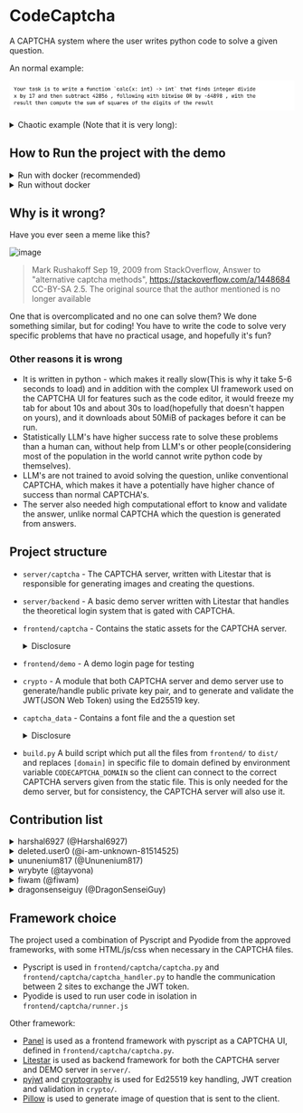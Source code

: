 # CodeCaptcha
A CAPTCHA system where the user writes python code to solve a given question.

An normal example:

![Example question](docs-assets/16768e08d0bf01f942995f0077ef5e6718aba3298c7b609dd98cf3825fa0db0a.png)

<details>
<summary>Chaotic example (Note that it is very long):</summary>

This question has 100 steps and AI has failed to solve this :)

![Example question](docs-assets/de19ebabd51028f36f7ee03dbe4365b54726181300998b3bf1fd3954a17966e1.png)

<details>
<summary>Spoiler: Test input</summary>

```py
[16386, 19874, 48296, 41718, 58488, 42810, 58044]
```

</details>

<details>
<summary>Spoiler: Test output</summary>

```py
# TODO, the question was given to other people as a challenge
```

Could you have possible guess it does this? I certainly don't

</details>

</details>

## How to Run the project with the demo
<details>
<summary>Run with docker (recommended)</summary>

Prerequisites: Have [docker](https://docs.docker.com/engine/install/) installed with `docker compose`
    
### Step 1: Setup `.env`

In contrast to running without docker, `.env` setup is necessary for running in docker, It would fail if the following environment variables are not set.

- `CODECAPTCHA_DOMAIN` to `http://127.0.0.1:9201` 
    - It can be changed depending on the configuration in `docker-compose.yml`. This environment variable is the domain in which the **client** accesses the CAPTCHA server
- `CODECAPTCHA_DOMAIN_INTERNAL` to `http://captcha:8001`
    - If the CAPTCHA endpoint is from `CODECAPTCHA_DOMAIN` it can be accessible inside the docker container (such as a publicly accessible domain), then this environment variable is not needed

Other configurations can be changed, according to the documentation in `.env.example`. The default values should work for them.

### Step 2: Run the project
```bash
docker compose up -d --build
```
The [demo site](http://127.0.0.1:9200) and the [captcha site](http://127.0.0.1:9201) can be accessed from http://127.0.0.1:9200 and http://127.0.0.1:9201 respectively
</details>
<details>
<summary>Run without docker</summary>

Prerequisites: Have [uv](https://docs.astral.sh/uv/getting-started/installation/) and `python3.12` installed
    
### Step 1: Setup `.venv`
```bash
uv sync
```
    
### Step 2: Setup `.env`
By default, the project can be run without creating or setting up `.env`, however, you might want to change some configurations. Check `.env.example` for information to configurate `.env`.

Note: If you changed the `.env` file, or any other files in `frontend/`, you must set the project up from the next step again.

### Step 3: Run the build script
```bash
uv run build.py
```
This configures the frontend code to create a set of files in `dist/` which link the demo assets to the CAPTCHA server endpoint defined in `CODECAPTCHA_DOMAIN`

### Step 4: Run the project
Run in 2 seperate terminals
```bash
# This must be run first
uv run litestar --app server.captcha.main:app run --port 8001 --reload
# Run the following about 5 to 10 seconds later in the other terminal
uv run litestar --app server.backend.main:app run --port 8000 --reload
```
`--host 0.0.0.0` can be added on either command if it need to be accessible from other IP

The [demo site](http://127.0.0.1:8000) and the [captcha site](http://127.0.0.1:8001) can be accessed from http://127.0.0.1:8000 and http://127.0.0.1:8001 respectively
</details>

## Why is it wrong?

Have you ever seen a meme like this?

<img width="446" height="271" alt="image" src="https://github.com/user-attachments/assets/df3c995c-4ced-43de-82a0-16d0de28a628" />

> Mark Rushakoff Sep 19, 2009 from StackOverflow, Answer to "alternative captcha methods", https://stackoverflow.com/a/1448684 CC-BY-SA 2.5. The original source that the author mentioned is no longer available

One that is overcomplicated and no one can solve them? We done something similar, but for coding! You have to write the code to solve very specific problems that have no practical usage, and hopefully it's fun?

### Other reasons it is wrong
- It is written in python - which makes it really slow(This is why it take 5-6 seconds to load) and in addition with the complex UI framework used on the CAPTCHA UI for features such as the code editor, it would freeze my tab for about 10s and about 30s to load(hopefully that doesn't happen on yours), and it downloads about 50MiB of packages before it can be run. 
- Statistically LLM's have higher success rate to solve these problems than a human can, without help from LLM's or other people(considering most of the population in the world cannot write python code by themselves).
- LLM's are not trained to avoid solving the question, unlike conventional CAPTCHA, which makes it have a potentially have higher chance of success than normal CAPTCHA's.
- The server also needed high computational effort to know and validate the answer, unlike normal CAPTCHA which the question is generated from answers.

## Project structure

- `server/captcha` - The CAPTCHA server, written with Litestar that is responsible for generating images and creating the questions.
- `server/backend` - A basic demo server written with Litestar that handles the theoretical login system that is gated with CAPTCHA.
- `frontend/captcha` - Contains the static assets for the CAPTCHA server.
  <details>
    <summary>Disclosure</summary>
    
    `frontend/captcha/parse.py` is a patch for micropython as it didn't bundle the `urllib.parse` stdlib. The file contains `urllib.parse` and `ipaddress` standard library's from [cpython](https://github.com/python/cpython) and a patch for some other feature that isn't available in micropython such as `str.isascii` and "too complex" regex which is used by the original code from the standard library, which replaces with equivialent behaviour.

  </details>
- `frontend/demo` - A demo login page for testing
- `crypto` - A module that both CAPTCHA server and demo server use to generate/handle public private key pair, and to generate and validate the JWT(JSON Web Token) using the Ed25519 key.
- `captcha_data` - Contains a font file and the a question set
  <details>
    <summary>Disclosure</summary>
    
    - `captcha_data/JetBrainsMono-Regular.ttf` is a font created by JetBrains, and licensed under SIL Open Font License, Version 1.1 (OFL). The license text is inclued in `captcha_data/OFL.txt` as required by the license. The font is included for the purpose to run the project with minimal setup, and any other font can be used. The OFL license is compatible with MIT license according to [FOSSA](https://fossa.com/blog/open-source-licenses-101-sil-open-font-license-ofl/)
    - `captcha_data/question_set.json` is created with a combination of manual effort and AI generation. Approximately 2 million
questions are generated during testing, with only 1 exceeding the execution timeout of 0.5s during testing when calculating a prime number, which likely originates from saturated resource usage from other tasks running on the test device. However some questions descriptions might not match the checking criteria(with 1 known case found after the deadline )

  </details>
- `build.py` A build script which put all the files from `frontend/` to `dist/` and replaces `[domain]` in specific file to domain defined by environment variable `CODECAPTCHA_DOMAIN` so the client can connect to the correct CAPTCHA servers given from the static file. This is only needed for the demo server, but for consistency, the CAPTCHA server will also use it.

## Contribution list
<details>
    <summary>harshal6927 (@Harshal6927)</summary>

- Demo server
- CAPTCHA server
- Demo page UI
- Demo login system on the backend
- Setup SQLite database for the servers
</details>
<details>
    <summary>deleted.user0 (@i-am-unknown-81514525)</summary>

- CAPTCHA UI
- CAPTCHA frontend
- Adding login system on the demo frontend
- JWT generation and validation, Ed25519 key generation and handling
- Question generator parser
- Writing question set
- Update image generation
</details>
<details>
    <summary>ununenium817 (@Ununenium817)</summary>
    
- Help writing the CAPTCHA server that was replaced
- Writing question set
- Construct system prompt and code to generate part of question set
</details>
<details>
    <summary>wrybyte (@tayvona)</summary>
    
- Minor UI improvement on demo page
</details>
<details>
    <summary>fiwam (@fiwam)</summary>
    
- Update CAPTCHA frontend to handle image
- Convert the question generated to send image instead of text to client
</details>
<details>
    <summary>dragonsenseiguy (@DragonSenseiGuy)</summary>
    
- Attempt to write the CAPTCHA server that was replaced
- Minor UI improvement for the CAPTCHA frame for usability
- Wrote JWT Validator but was scrapped(due to issues).
- Attempt to write the login system for demo server that didn't get merged.
</details>

## Framework choice

The project used a combination of Pyscript and Pyodide from the approved frameworks, with some HTML/js/css when necessary in the CAPTCHA files.
- Pyscript is used in `frontend/captcha/captcha.py` and `frontend/captcha/captcha_handler.py` to handle the communication between 2 sites to exchange the JWT token.
- Pyodide is used to run user code in isolation in `frontend/captcha/runner.js`

Other framework:
- [Panel](https://panel.holoviz.org/) is used as a frontend framework with pyscript as a CAPTCHA UI, defined in `frontend/captcha/captcha.py`.
- [Litestar](https://litestar.dev/) is used as backend framework for both the CAPTCHA server and DEMO server in `server/`.
- [pyjwt](https://pyjwt.readthedocs.io/) and [cryptography](https://cryptography.io/) is used for Ed25519 key handling, JWT creation and validation in `crypto/`.
- [Pillow](https://pillow.readthedocs.io/en/stable/) is used to generate image of question that is sent to the client.
